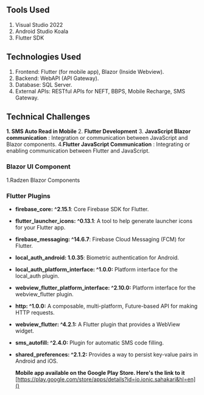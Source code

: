 ## **Tools Used**

1. Visual Studio 2022
2. Android Studio Koala
3. Flutter SDK

## Technologies Used

1. Frontend: Flutter (for mobile app), Blazor (Inside Webview).
2. Backend: WebAPI (API Gateway).
3. Database: SQL Server.
4. External APIs: RESTful APIs for NEFT, BBPS, Mobile Recharge, SMS Gateway.

## Technical Challenges

**1\. SMS Auto Read in Mobile**
2. **Flutter Development**
3. **JavaScript Blazor communication** : Integration or communication between JavaScript and Blazor components.
4.**Flutter JavaScript Communication** : Integrating or enabling communication between Flutter and JavaScript.

### **Blazor UI Component**

1.Radzen Blazor Components

### Flutter Plugins

* **firebase\_core:** **^2.15.1**: Core Firebase SDK for Flutter.
* **flutter\_launcher\_icons:** **^0.13.1**: A tool to help generate launcher icons for your Flutter app.
* **firebase\_messaging: ^14.6.7**: Firebase Cloud Messaging (FCM) for Flutter.
* **local\_auth\_android: 1.0.35**: Biometric authentication for Android.
* **local\_auth\_platform\_interface: ^1.0.0:** Platform interface for the local\_auth plugin.
* **webview\_flutter\_platform\_interface: ^2.10.0:** Platform interface for the webview\_flutter plugin.
* **http: ^1.0.0:** A composable, multi-platform, Future-based API for making HTTP requests.
* **webview\_flutter: ^4.2.1:** A Flutter plugin that provides a WebView widget.
* **sms\_autofill: ^2.4.0:** Plugin for automatic SMS code filling.
* **shared\_preferences: ^2.1.2:** Provides a way to persist key-value pairs in Android and iOS.
    
    **Mobile app available on the Google Play Store. Here's the link to it** [https://play.google.com/store/apps/details?id=io.ionic.sahakari&hl=en]()